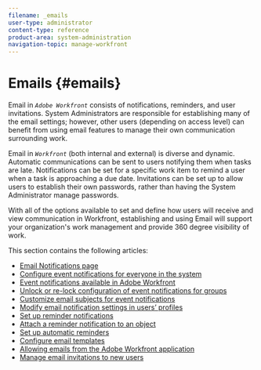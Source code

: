 ```yaml
---
filename: _emails
user-type: administrator
content-type: reference
product-area: system-administration
navigation-topic: manage-workfront
---
```




# Emails {#emails}

Email in *`Adobe Workfront`* consists of notifications, reminders, and user invitations. System Administrators are responsible for establishing many of the email settings; however, other users (depending on access level) can benefit from using email features to manage their own communication surrounding work. 


Email in *`Workfront`* (both internal and external) is diverse and dynamic. Automatic communications can be sent to users notifying them when tasks are late. Notifications can be set for a specific work item to remind a user when a task is approaching a due date. Invitations can be set up to allow users to establish their own passwords, rather than having the System Administrator manage passwords. 


With all of the options available to set and define how users will receive and view communication in Workfront, establishing and using Email will support your organization's work management and provide 360 degree visibility of work.


This section contains the following articles:



* [Email Notifications page](email-notifications-page.md) 
* [Configure event notifications for everyone in the system](configure-event-notifications-for-everyone-in-the-system.md) 
* [Event notifications available in Adobe Workfront](event-notifications-available-in-wf.md) 
* [Unlock or re-lock configuration of event notifications for groups](unlock-configuration-of-event-notifications-for-groups.md) 
* [Customize email subjects for event notifications](custom-email-subjects-event-notification.md) 
* [Modify email notification settings in users’ profiles](modify-email-notification-settings-user-profiles.md) 
* [Set up reminder notifications](set-up-reminder-notifications.md) 
* [Attach a reminder notification to an object](attach-reminder-notification-object.md) 
* [Set up automatic reminders](setting-up-automatic-reminders.md) 
* [Configure email templates](configure-email-templates.md) 
* [Allowing emails from the Adobe Workfront application](allow-emails-from-wf-app.md) 
* [Manage email invitations to new users](manage-email-invitations.md) 


